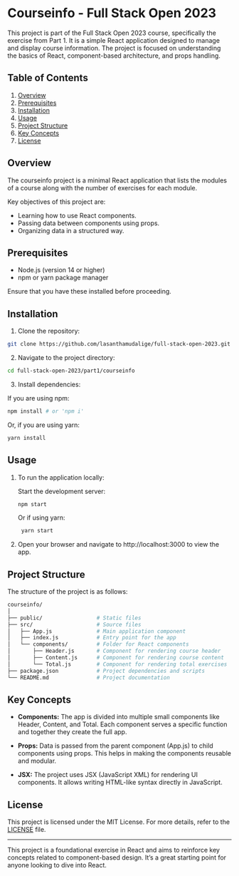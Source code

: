 # Courseinfo - Full Stack Open 2023

This project is part of the Full Stack Open 2023 course, specifically the exercise from Part 1. It is a simple React application designed to manage and display course information. The project is focused on understanding the basics of React, component-based architecture, and props handling.

## Table of Contents

   1. [Overview](#overview)
   2. [Prerequisites](#prerequisites)
   3. [Installation](#installation)
   4. [Usage](#usage)
   5. [Project Structure](#project-structure)
   6. [Key Concepts](#key-concepts)
   7. [License](#license)

## Overview

The courseinfo project is a minimal React application that lists the modules of a course along with the number of exercises for each module. 

Key objectives of this project are:

   * Learning how to use React components.
   * Passing data between components using props.
   * Organizing data in a structured way.

## Prerequisites

   * Node.js (version 14 or higher)
   * npm or yarn package manager

Ensure that you have these installed before proceeding.

## Installation

   1. Clone the repository:
   ```bash
   git clone https://github.com/lasanthamudalige/full-stack-open-2023.git
   ```

   2. Navigate to the project directory:
   ```bash
   cd full-stack-open-2023/part1/courseinfo
   ```

   3. Install dependencies:

   If you are using npm:
   ```bash
   npm install # or 'npm i'
   ```

   Or, if you are using yarn:
   ```bash
   yarn install
   ```

## Usage

1. To run the application locally:

    Start the development server:

    ```bash
   npm start
   ```

   Or if using yarn:
   ```bash
    yarn start
   ```

2. Open your browser and navigate to http://localhost:3000 to view the app.

## Project Structure

The structure of the project is as follows:

```bash
courseinfo/
│
├── public/                 # Static files
├── src/                    # Source files
│   ├── App.js              # Main application component
│   ├── index.js            # Entry point for the app
│   └── components/         # Folder for React components
│       ├── Header.js       # Component for rendering course header
│       ├── Content.js      # Component for rendering course content
│       └── Total.js        # Component for rendering total exercises
├── package.json            # Project dependencies and scripts
└── README.md               # Project documentation
```

## Key Concepts

  * **Components:** The app is divided into multiple small components like Header, Content, and Total. Each component serves a specific function and together they create the full app.

  * **Props:** Data is passed from the parent component (App.js) to child components using props. This helps in making the components reusable and modular.

  * **JSX:** The project uses JSX (JavaScript XML) for rendering UI components. It allows writing HTML-like syntax directly in JavaScript.

## License

This project is licensed under the MIT License. For more details, refer to the [LICENSE](https://github.com/lasanthamudalige/full-stack-open-2023/blob/main/LICENSE) file.

<!-- This is to add horizontal line -->
---

This project is a foundational exercise in React and aims to reinforce key concepts related to component-based design. It’s a great starting point for anyone looking to dive into React.
